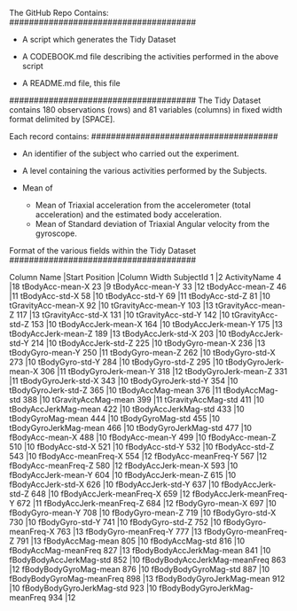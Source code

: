 The GitHub Repo Contains:
######################################

- A script which generates the Tidy Dataset

- A CODEBOOK.md file describing the activities performed in the above script

- A README.md file, this file

######################################
The Tidy Dataset contains 180 observations (rows) and 81 variables (columns) in fixed width format delimited by [SPACE].

Each record contains:
######################################
- An identifier of the subject who carried out the experiment.

- A level containing the various activities performed by the Subjects.

- Mean of 
	- Mean of Triaxial acceleration from the accelerometer (total acceleration) and the estimated body acceleration.
	- Mean of Standard deviation of Triaxial Angular velocity from the gyroscope. 

Format of the various fields within the Tidy Dataset
######################################

Column Name			|Start Position |Column Width
SubjectId						1	|2
ActivityName					4	|18
tBodyAcc-mean-X					23	|9
tBodyAcc-mean-Y					33	|12
tBodyAcc-mean-Z					46	|11
tBodyAcc-std-X					58	|10
tBodyAcc-std-Y					69	|11
tBodyAcc-std-Z					81	|10
tGravityAcc-mean-X				92	|10
tGravityAcc-mean-Y				103	|13
tGravityAcc-mean-Z				117	|13
tGravityAcc-std-X				131	|10
tGravityAcc-std-Y				142	|10
tGravityAcc-std-Z				153	|10
tBodyAccJerk-mean-X				164	|10
tBodyAccJerk-mean-Y				175	|13
tBodyAccJerk-mean-Z				189	|13
tBodyAccJerk-std-X				203	|10
tBodyAccJerk-std-Y				214	|10
tBodyAccJerk-std-Z				225	|10
tBodyGyro-mean-X				236	|13
tBodyGyro-mean-Y				250	|11
tBodyGyro-mean-Z				262	|10
tBodyGyro-std-X					273	|10
tBodyGyro-std-Y					284	|10
tBodyGyro-std-Z					295	|10
tBodyGyroJerk-mean-X			306	|11
tBodyGyroJerk-mean-Y			318	|12
tBodyGyroJerk-mean-Z			331	|11
tBodyGyroJerk-std-X				343	|10
tBodyGyroJerk-std-Y				354	|10
tBodyGyroJerk-std-Z				365	|10
tBodyAccMag-mean				376	|11
tBodyAccMag-std					388	|10
tGravityAccMag-mean				399	|11
tGravityAccMag-std				411	|10
tBodyAccJerkMag-mean			422	|10
tBodyAccJerkMag-std				433	|10
tBodyGyroMag-mean				444	|10
tBodyGyroMag-std				455	|10
tBodyGyroJerkMag-mean			466	|10
tBodyGyroJerkMag-std			477	|10
fBodyAcc-mean-X					488	|10
fBodyAcc-mean-Y					499	|10
fBodyAcc-mean-Z					510	|10
fBodyAcc-std-X					521	|10
fBodyAcc-std-Y					532	|10
fBodyAcc-std-Z					543	|10
fBodyAcc-meanFreq-X				554	|12
fBodyAcc-meanFreq-Y				567	|12
fBodyAcc-meanFreq-Z				580	|12
fBodyAccJerk-mean-X				593	|10
fBodyAccJerk-mean-Y				604	|10
fBodyAccJerk-mean-Z				615	|10
fBodyAccJerk-std-X				626	|10
fBodyAccJerk-std-Y				637	|10
fBodyAccJerk-std-Z				648	|10
fBodyAccJerk-meanFreq-X			659	|12
fBodyAccJerk-meanFreq-Y			672	|11
fBodyAccJerk-meanFreq-Z			684	|12
fBodyGyro-mean-X				697	|10
fBodyGyro-mean-Y				708	|10
fBodyGyro-mean-Z				719	|10
fBodyGyro-std-X					730	|10
fBodyGyro-std-Y					741	|10
fBodyGyro-std-Z					752	|10
fBodyGyro-meanFreq-X			763	|13
fBodyGyro-meanFreq-Y			777	|13
fBodyGyro-meanFreq-Z			791	|13
fBodyAccMag-mean				805	|10
fBodyAccMag-std					816	|10
fBodyAccMag-meanFreq			827	|13
fBodyBodyAccJerkMag-mean 		841	|10
fBodyBodyAccJerkMag-std			852	|10
fBodyBodyAccJerkMag-meanFreq	863	|12
fBodyBodyGyroMag-mean			876	|10
fBodyBodyGyroMag-std			887	|10
fBodyBodyGyroMag-meanFreq		898	|13
fBodyBodyGyroJerkMag-mean		912	|10
fBodyBodyGyroJerkMag-std		923	|10
fBodyBodyGyroJerkMag-meanFreq	934	|12